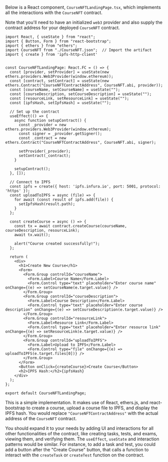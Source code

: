 Below is a React component, `CourseNFTLandingPage.tsx`, which implements all the interactions with the `CourseNFT` contract. 

Note that you'll need to have an initialized `web3` provider and also supply the contract address for your deployed `CourseNFT` contract.

```tsx
import React, { useState } from "react";
import { Button, Form } from "react-bootstrap";
import { ethers } from "ethers";
import CourseNFT from "./CourseNFT.json";  // Import the artifact
import { create } from 'ipfs-http-client'


const CourseNFTLandingPage: React.FC = () => {
  const [provider, setProvider] = useState(new ethers.providers.Web3Provider(window.ethereum));
  const [contract, setContract] = useState(new ethers.Contract("CourseNFTContractAddress", CourseNFT.abi, provider));
  const [courseName, setCourseName] = useState("");
  const [courseDescription, setCourseDescription] = useState("");
  const [resourceLink, setResourceLink] = useState("");
  const [ipfsHash, setIpfsHash] = useState("");

  // Set up the contract
  useEffect(() => {
    async function setupContract() {
      const _provider = new ethers.providers.Web3Provider(window.ethereum);
      const signer = _provider.getSigner();
      const _contract = new ethers.Contract("CourseNFTContractAddress", CourseNFT.abi, signer);
  
      setProvider(_provider);
      setContract(_contract);
    }
  
    setupContract();
  }, []);

  // Connect to IPFS
  const ipfs = create({ host: 'ipfs.infura.io', port: 5001, protocol: 'https' });
  const uploadToIPFS = async (file) => {
    for await (const result of ipfs.add(file)) {
      setIpfsHash(result.path);
    }
  };

  const createCourse = async () => {
    const tx = await contract.createCourse(courseName, courseDescription, resourceLink);
    await tx.wait();
  
    alert("Course created successfully!");
  };

  return (
    <div>
      <h1>Create New Course</h1>
      <Form>
        <Form.Group controlId="courseName">
          <Form.Label>Course Name</Form.Label>
          <Form.Control type="text" placeholder="Enter course name" onChange={(e) => setCourseName(e.target.value)} />
        </Form.Group>
        <Form.Group controlId="courseDescription">
          <Form.Label>Course Description</Form.Label>
          <Form.Control type="text" placeholder="Enter course description" onChange={(e) => setCourseDescription(e.target.value)} />
        </Form.Group>
        <Form.Group controlId="resourceLink">
          <Form.Label>Resource Link</Form.Label>
          <Form.Control type="text" placeholder="Enter resource link" onChange={(e) => setResourceLink(e.target.value)} />
        </Form.Group>
        <Form.Group controlId="uploadToIPFS">
          <Form.Label>Upload to IPFS</Form.Label>
          <Form.Control type="file" onChange={(e) => uploadToIPFS(e.target.files[0])} />
        </Form.Group>
      </Form>
      <Button onClick={createCourse}>Create Course</Button>
      <h2>IPFS Hash:</h2>{ipfsHash}
    </div>
  );
};

export default CourseNFTLandingPage;
```
  
This is a simple implementation. It makes use of React, ethers.js, and react-bootstrap to create a course, upload a course file to IPFS, and display the IPFS hash. You would replace `"CourseNFTContractAddress"` with the actual address of the `CourseNFT` contract.

You should expand it to your needs by adding UI and interactions for all other functionalities of the contract, like creating tasks, tests, and exams, viewing them, and verifying them. The `useEffect`, `useState` and interaction patterns would be similar. For instance, to add a task and test, you could add a button after the "Create Course" button, that calls a function to interact with the `createTask` or `createTest` function on the contract.